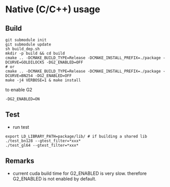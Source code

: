 # Native (C/C++) usage
## Build
```
git submodule init
git submodule update
sh build_dep.sh
mkdir -p build && cd build
cmake .. -DCMAKE_BUILD_TYPE=Release -DCMAKE_INSTALL_PREFIX=./package -DCURVE=GOLDILOCKS -DG2_ENABLED=OFF
# or
cmake .. -DCMAKE_BUILD_TYPE=Release -DCMAKE_INSTALL_PREFIX=./package -DCURVE=BN254 -DG2_ENABLED=OFF
make -j4 VERBOSE=1 & make install
```

to enable G2
```
-DG2_ENABLED=ON
```

## Test
- run test
```
export LD_LIBRARY_PATH=package/lib/ # if building a shared lib
./test_bn128 --gtest_filter=*xxx*
./test_gl64 --gtest_filter=*xxx*
```

## Remarks
- current cuda build time for G2_ENABLED is very slow. therefore G2_ENABLED is not enabled by default.